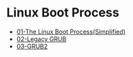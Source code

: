 # Linux Boot Process
- [01-The Linux Boot Process(Simplified)](01-The%20Linux%20Boot%20Process(Simplified).md)
- [02-Legacy GRUB](02-Legacy%20GRUB.md)
- [03-GRUB2](03-GRUB2.md)